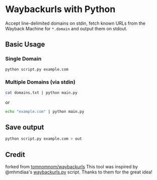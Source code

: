 # Waybackurls with Python

Accept line-delimited domains on stdin, fetch known URLs from the Wayback Machine for `*.domain` and output them on stdout.

## Basic Usage

### Single Domain

``` sh
python script.py example.com
```

### Multiple Domains (via stdin)

``` sh
cat domains.txt | python main.py
```
or

``` sh
echo "example.com" | python main.py
```

## Save output

``` sh
python script.py example.com > out
```

## Credit

forked from [tomnomnom/waybackurls](https://github.com/tomnomnom/waybackurls)
This tool was inspired by @mhmdiaa's [waybackurls.py](https://gist.github.com/mhmdiaa/adf6bff70142e5091792841d4b372050) script.
Thanks to them for the great idea!
